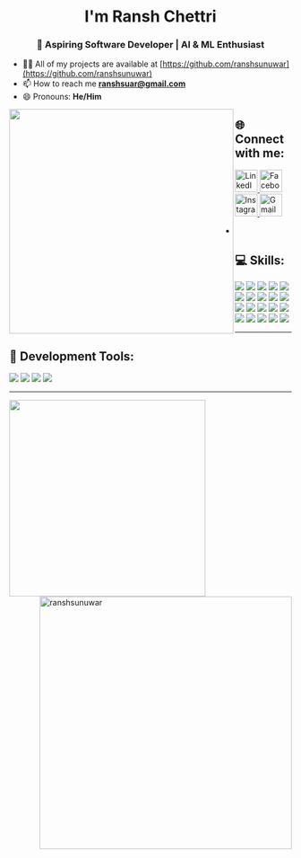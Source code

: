 <h1 align="center">I'm Ransh Chettri</h1>
<h3 align="center">🚀 Aspiring Software Developer | AI & ML Enthusiast</h3>

- 👨‍💻 All of my projects are available at [https://github.com/ranshsunuwar](https://github.com/ranshsunuwar)
- 📫 How to reach me **ranshsuar@gmail.com**
- 😄 Pronouns: **He/Him**

<p><img align="left" width="400" src="https://raw.githubusercontent.com/ranshsunuwar/ranshsunuwar/main/assets/your_gif.gif" /></p>



<h2>🌐 Connect with me:</h2>

<p align="left">
  <a href="https://www.linkedin.com/in/ransh-sunuwar-852386315" target="_blank">
    <img src="https://cdn.jsdelivr.net/gh/devicons/devicon/icons/linkedin/linkedin-original.svg" alt="LinkedIn" width="40" height="40"/>
  </a>
  <a href="https://www.facebook.com/profile.php?id=100082867965555&mibextid=ZbWKwL" target="_blank">
    <img src="https://cdn.jsdelivr.net/gh/devicons/devicon/icons/facebook/facebook-original.svg" alt="Facebook" width="40" height="40"/>
  </a>
  <a href="https://www.instagram.com/ransh_sunuwar" target="_blank">
    <img src="https://cdn-icons-png.flaticon.com/512/174/174855.png" alt="Instagram" width="40" height="40"/>
  </a>
  <a href="mailto:ranshsuar@gmail.com" target="_blank">
    <img src="https://cdn-icons-png.flaticon.com/512/732/732200.png" alt="Gmail" width="40" height="40"/>
  </a>
</p>

-

<h2>💻 Skills:</h2>
<p align="left">
  <img src="https://img.shields.io/badge/-C-000000?logo=c&logoColor=A8BFFA&style=flat" />
  <img src="https://img.shields.io/badge/-C++-000000?logo=c%2B%2B&logoColor=A8BFFA&style=flat" />
  <img src="https://img.shields.io/badge/-C%23-000000?logo=c-sharp&logoColor=A8BFFA&style=flat" />
  <img src="https://img.shields.io/badge/-HTML5-000000?logo=html5&logoColor=E34F26&style=flat" />
  <img src="https://img.shields.io/badge/-CSS3-000000?logo=css3&logoColor=1572B6&style=flat" />
  <img src="https://img.shields.io/badge/-Java-000000?logo=java&logoColor=F7DF1E&style=flat" />
  <img src="https://img.shields.io/badge/-JavaScript-000000?logo=javascript&logoColor=F7DF1E&style=flat" />
  <img src="https://img.shields.io/badge/-MySQL-000000?logo=mysql&logoColor=4479A1&style=flat" />
  <img src="https://img.shields.io/badge/-MongoDB-000000?logo=mongodb&logoColor=47A248&style=flat" />
  <img src="https://img.shields.io/badge/-Node.js-000000?logo=node.js&logoColor=339933&style=flat" />
  <img src="https://img.shields.io/badge/-PHP-000000?logo=php&logoColor=777BB4&style=flat" />
  <img src="https://img.shields.io/badge/-Python-000000?logo=python&logoColor=3776AB&style=flat" />
  <img src="https://img.shields.io/badge/-Tailwind_CSS-000000?logo=tailwind-css&logoColor=38B2AC&style=flat" />
  <img src="https://img.shields.io/badge/-Bootstrap-000000?logo=bootstrap&logoColor=7952B3&style=flat" />
  <img src="https://img.shields.io/badge/-React-000000?logo=react&logoColor=61DAFB&style=flat" />
  <img src="https://img.shields.io/badge/-Figma-000000?logo=figma&logoColor=F24E1E&style=flat" />
  <img src="https://img.shields.io/badge/-Canva-000000?logo=canva&logoColor=00C4CC&style=flat" />
  <img src="https://img.shields.io/badge/-Git-000000?logo=git&logoColor=F05032&style=flat" />
  <img src="https://img.shields.io/badge/-GitHub-000000?logo=github&logoColor=white&style=flat" />
  <img src="https://img.shields.io/badge/-WordPress-000000?logo=wordpress&logoColor=21759B&style=flat" />
</p>

---

<h2>🧰 Development Tools:</h2>
<p align="left">
  <img src="https://img.shields.io/badge/-VSCode-000000?logo=visual-studio-code&logoColor=007ACC&style=flat" />
  <img src="https://img.shields.io/badge/-Vite-000000?logo=vite&logoColor=646CFF&style=flat" />
  <img src="https://img.shields.io/badge/-Prettier-000000?logo=prettier&logoColor=F7B93E&style=flat" />
  <img src="https://img.shields.io/badge/-Vercel-000000?logo=vercel&logoColor=white&style=flat" />
</p>

---

<p><img align="left" width="350" src="https://github-readme-stats.vercel.app/api/top-langs?username=ranshsunuwar&show_icons=true&locale=en&layout=compact" /></p>

<p><img align="right" width="450" src="https://github-readme-stats.vercel.app/api?username=ranshsunuwar&show_icons=true&locale=en" alt="ranshsunuwar" /></p>
